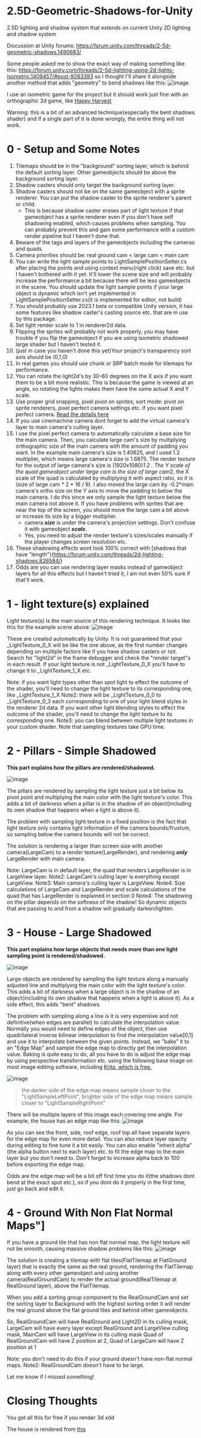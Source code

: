 # 2.5D-Geometric-Shadows-for-Unity
2.5D lighting and shadow system that extends on current Unity 2D lighting and shadow system

Discussion at Unity forums: https://forum.unity.com/threads/2-5d-geometric-shadows.1490683/

Some people asked me to show the exact way of making something like this: https://forum.unity.com/threads/2-5d-lighting-using-2d-lights-isometric.1409457/#post-9283393 so I thought I'll share it alongside another method that adds "geometry" to bend shadows like this:
![image](https://github.com/venediklee/2.5D-Geometric-Shadows-for-Unity/assets/36706533/b8b809a1-0f0f-4160-b3e6-d89de2f87a03)

I use an isometric game for the project but it should work just fine with an orthographic 2d game, like [Happy Harvest](https://forum.unity.com/threads/new-urp-2d-sample-project-happy-harvest-download-now.1456480/)

Warning: this is a bit of an advanced technique(especially the bent shadows shader) and if a single part of it is done wrongly, the entire thing will not work.

# 0 - Setup and Some Notes
1. Tilemaps should be in the "background" sorting layer, which is behind the default sorting layer. Other gameobjects should be above the background sorting layer.
2. Shadow casters should only target the background sorting layer.
3. Shadow casters should not be on the same gameobject with a sprite renderer. You can put the shadow caster to the sprite renderer's parent or child.
    * This is because shadow caster erases part of light texture if that gameobject has a sprite renderer even if you don't have self shadowing enabled, which causes problems when sampling. You can probably prevent this and gain some performance with a custom render pipeline but I haven't done that.
6. Beware of the tags and layers of the gameobjects including the cameras and quads.
7. Camera priorities should be: real ground cam < large cam < main cam
8. You can write the light sample points to LightSamplePositionSetter.cs after placing the points and using context menu(right click) save etc. but I haven't bothered with it yet. It'll lower the scene size and will probably increase the performance a bit because there will be less gameobjects in the scene. You should update the light sample points if your large object is dynamic which isn't yet implemented in LightSamplePositionSetter.cs(it is implemented for editor, not build)
9. You should probably use 2023.1 beta or compatible Unity version, it has some features like shadow caster's casting source etc. that are in use by this package.
10. Set light render scale to 1 in renderer2d data.
11. Flipping the sprites will probably not work properly, you may have trouble if you flip the gameobject if you are using isometric shadowed large shader but I haven't tested it.
12. (just in case you haven't done this yet)Your project's transparency sort axis should be (0,1,0)
13. In real games you should use chunk or SRP batch mode for tilemaps for performance.
14. You can rotate the light2d's by 30-60 degrees on the X axis if you want them to be a bit more realistic. This is because the game is viewed at an angle, so rotating the lights makes them have the same actual X and Y scale.
15. Use proper grid snapping, pixel pivot on sprites, sort mode: pivot on sprite renderers, pixel perfect camera settings etc. if you want pixel perfect camera. [Read the details here](https://docs.unity3d.com/Packages/com.unity.2d.pixel-perfect@4.0/manual/index.html)
16. If you use cinemachine camera dont forget to add the virtual camera's layer to main camera's culling layer.
17. I use the pixel perfect camera to automatically calculate a base size for the main camera. Then, you calculate large cam's size by multiplying orthographic size of the main camera with the amount of padding you want. In the example main camera's size is 1.40625, and I used 1.2 multiplier, which means large camera's size is 1.6875. The render texture for the output of large camera's size is (1920x1080)*1.2 . The Y scale of the quad gameobject under large cam is the size of large cam*2, the X scale of the quad is calculated by multiplying it with aspect ratio, so it is (size of large cam * 2 * 16 / 9). I also moved the large cam by -0.2*main camera's ortho size on the Y axis to move the padding to below the main camera. I do this since we only sample the light texture below the main camera not above it. If you have problems with sprites that are near the top of the screen, you should move the large cam a bit above or increase its size by a bigger multiplier.
    * camera ***size*** is under the camera's projection settings. Don't confuse it with gameobject ***scale***.
    * Yes, you need to adjust the render texture's sizes/scales manually if the player changes screen resolution etc.
18. These shadowing effects wont look 100% correct with [shadows that have "length"}(https://forum.unity.com/threads/2d-lighting-shadows.826584/)
19. Odds are you can use rendering layer masks instead of gameobject layers for all this effects but I haven't tried it, I am not even 50% sure if that'll work.


# 1 - light texture(s) explained
Light texture(s) is the main source of this rendering technique. It looks like this for the example scene above:
![image](https://github.com/venediklee/2.5D-Geometric-Shadows-for-Unity/assets/36706533/29aa7322-9cb5-45b3-b80d-f5bf82422f2d)

These are created automatically by Unity. It is not guaranteed that your _LightTexture_0_X will be like the one above, as the first number changes depending on multiple factors like if you have shadow casters or not. Search for "light2d" in the frame debugger and check the "render target"s in each result. If your light texture is not _LightTexture_0_X you'll have to change it to _LightTexture_1_X etc.

Note: if you want light types other than spot light to effect the outcome of the shader, you'll need to change the light texture to its corresponding one, like _LightTexture_1_X
Note2: there will be _LightTexture_0_0 to _LightTexture_0_3 each corresponding to one of your light blend styles in the renderer 2d data. If you want other light blending styles to effect the outcome of the shader, you'll need to change the light texture to its corresponding one.
Note3: you can blend between multiple light textures in your custom shader. Note that sampling textures take GPU time.

# 2 - Pillars - Simple Shadowed
**This part explains how the pillars are rendered/shadowed.**

![image](https://github.com/venediklee/2.5D-Geometric-Shadows-for-Unity/assets/36706533/386e7944-bcd1-4e71-86a8-120c378f3497)

The pillars are rendered by sampling the light texture just a bit below its pivot point and multiplying the main color with the light texture's color. This adds a bit of darkness when a pillar is in the shadow of an object(including its own shadow that happens when a light is above it).

The problem with sampling light texture in a fixed position is the fact that light texture only contains light information of the camera bounds/frustum, so sampling below the camera bounds will not be correct.

The solution is rendering a larger than screen size with another camera(LargeCam) to a render texture(LargeRender), and rendering ***only*** LargeRender with main camera.

Note: LargeCam is in default layer, the quad that renders LargeRender is in LargeView layer.
Note2: LargeCam's culling layer is everything except LargeView.
Note3: Main camera's culling layer is LargeView.
Note4: Size calculations of LargeCam and LargeRender and scale calculations of the quad that has LargeRender is explained in section 0
Note4: The shadowing on the pillar depends on the softness of the shadow! So dynamic objects that are passing to and from a shadow will gradually darken/lighten.

# 3 - House - Large Shadowed
**This part explains how large objects that needs more than one light sampling point is rendered/shadowed.**

![image](https://github.com/venediklee/2.5D-Geometric-Shadows-for-Unity/assets/36706533/58ca1bdb-d25b-4e86-afc2-d22faa702bb0)

Large objects are rendered by sampling the light texture along a manually adjusted line and multiplying the main color with the light texture's color. This adds a bit of darkness when a large object is in the shadow of an object(including its own shadow that happens when a light is above it). As a side effect, this adds "bent" shadows.

The problem with sampling along a line is it is very expensive and not definitive(when edges are parallel) to calculate the interpolation value. Normally you would need to define edges of the object, then use quadrilateral inverse bilinear interpolation to find the interpolation value[0,1] and use it to interpolate between the given points. Instead, we "bake" it to an "Edge Map" and sample the edge map to directly get the interpolation value. Baking is quite easy to do, all you have to do is adjust the edge map by using perspective transformation etc. using the following base image on most image editing software, including [Krita, which is free.](https://krita.org/en/about/license/)

![image](https://github.com/venediklee/2.5D-Geometric-Shadows-for-Unity/assets/36706533/6d0689c9-6bae-481f-823c-e3531a39089e)
> the darker side of the edge map means sample closer to the "LightSampleLeftPoint", brighter side of the edge map means sample closer to "LightSampleRightPoint"

There will be multiple layers of this image each covering one angle. For example, the house has an edge map like this:
![image](https://github.com/venediklee/2.5D-Geometric-Shadows-for-Unity/assets/36706533/7107ccb8-3582-4ccb-bdbb-cd76061d0ed8)

As you can see the front, side, roof edge, roof top all have separate layers for the edge map for even more detail. You can also reduce layer opacity during editing to fine tune it a bit easily. You can also enable "inherit alpha"(the alpha button next to each layer) etc. to fit the edge map to the main layer but you don't need to.
Don't forget to increase alpha back to 100 before exporting the edge map.

Odds are the edge map will be a bit off first time you do it(the shadows dont bend at the exact spot etc.), so if you dont do it properly in the first time, just go back and edit it.

# 4 - Ground With Non Flat Normal Maps"]
If you have a ground tile that has non flat normal map, the light texture will not be smooth, causing massive shadow problems like this:
![image](https://github.com/venediklee/2.5D-Geometric-Shadows-for-Unity/assets/36706533/7d03cba1-ba67-4f1e-bb62-ccc949e94333)

The solution is creating a tilemap with flat tiles(FlatTilemap at FlatGround layer) that is exactly the same as the real ground, rendering the FlatTilemap along with every other gameobject and using another camera(RealGroundCam) to render the actual ground(RealTilemap at RealGround layer), above the FlatTilemap.

When you add a sorting group component to the RealGroundCam and set the sorting layer to Background with the highest sorting order it will render the real ground above the flat ground tiles and behind other gameobjects.

So, RealGroundCam will have RealGround and Light2D in its culling mask,
LargeCam will have every layer except RealGround and LargeView culling mask,
MainCam will have LargeView in its culling mask
Quad of RealGroundCam will have Z position at 2, Quad of LargeCam will have Z position at 1

Note: you don't need to do this if your ground doesn't have non-flat normal maps.
Note2: RealGroundCam doesn't have to be large.

Let me know if I missed something!

# Closing Thoughts
You get all this for free if you render 3d xdd

The house is rendered from [this](https://www.turbosquid.com/3d-models/cartoon-wood-house-3d-model-1660074)
